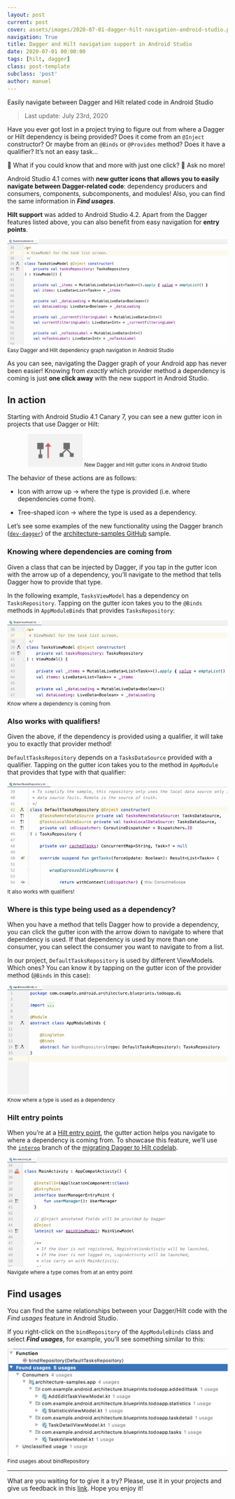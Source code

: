 ```yaml
---
layout: post
current: post
cover: assets/images/2020-07-01-dagger-hilt-navigation-android-studio.png
navigation: True
title: Dagger and Hilt navigation support in Android Studio
date: 2020-07-01 00:00:00
tags: [hilt, dagger]
class: post-template
subclass: 'post'
author: manuel
---
```


Easily navigate between Dagger and Hilt related code in Android Studio

> Last update: July 23rd, 2020

Have you ever got lost in a project trying to figure out from where a Dagger or Hilt dependency is being provided? Does it come from an `@Inject` constructor? Or maybe from an `@Binds` or `@Provides` method? Does it have a qualifier? It’s not an easy task…

🤔 What if you could know that and more with just one click? 🎯 Ask no more!

Android Studio 4.1 comes with **new gutter icons that allows you to easily navigate between Dagger-related code**: dependency producers and consumers, components, subcomponents, and modules! Also, you can find the same information in ***Find usages***.

**Hilt support** was added to Android Studio 4.2. Apart from the Dagger features listed above, you can also benefit from easy navigation for **entry points**.

![img](assets/images/2020-04-23-dagger-hilt-navigation-android-studio_1.gif)
<small>Easy Dagger and Hilt dependency graph navigation in Android Studio</small>

As you can see, navigating the Dagger graph of your Android app has never been easier! Knowing from *exactly* which provider method a dependency is coming is just **one click away** with the new support in Android Studio.

## In action

Starting with Android Studio 4.1 Canary 7, you can see a new gutter icon in projects that use Dagger or Hilt:

<p align="center">
	<img height="75" src="assets/images/2020-04-23-dagger-hilt-navigation-android-studio_2.png">
	<small>New Dagger and Hilt gutter icons in Android Studio</small>
</p>

The behavior of these actions are as follows:

* Icon with arrow up -> where the type is provided (i.e. where dependencies come from).

* Tree-shaped icon -> where the type is used as a dependency.

Let’s see some examples of the new functionality using the Dagger branch ([`dev-dagger`](https://github.com/android/architecture-samples/tree/dev-dagger)) of the [architecture-samples GitHub](https://github.com/android/architecture-samples/tree/dev-dagger) sample.

### Knowing where dependencies are coming from

Given a class that can be injected by Dagger, if you tap in the gutter icon with the arrow up of a dependency, you’ll navigate to the method that tells Dagger how to provide that type.

In the following example, `TasksViewModel` has a dependency on `TasksRepository`. Tapping on the gutter icon takes you to the `@Binds` methods in `AppModuleBinds` that provides `TasksRepository`:

![img](assets/images/2020-04-23-dagger-hilt-navigation-android-studio_3.gif)
<small>Know where a dependency is coming from</small>

### Also works with qualifiers!

Given the above, if the dependency is provided using a qualifier, it will take you to exactly that provider method!

`DefaultTasksRepository` depends on a `TasksDataSource` provided with a qualifier. Tapping on the gutter icon takes you to the method in `AppModule` that provides that type with that qualifier:

![img](assets/images/2020-04-23-dagger-hilt-navigation-android-studio_4.gif)
<small>It also works with qualifiers!</small>

### Where is this type being used as a dependency?

When you have a method that tells Dagger how to provide a dependency, you can click the gutter icon with the arrow down to navigate to where that dependency is used. If that dependency is used by more than one consumer, you can select the consumer you want to navigate to from a list.

In our project, `DefaultTasksRepository` is used by different ViewModels. Which ones? You can know it by tapping on the gutter icon of the provider method (`@Binds` in this case):

![img](assets/images/2020-04-23-dagger-hilt-navigation-android-studio_5.gif)
<small>Know where a type is used as a dependency</small>

### Hilt entry points

When you’re at a [Hilt entry point](https://developer.android.com/training/dependency-injection/hilt-android#not-supported), the gutter action helps you navigate to where a dependency is coming from. To showcase this feature, we’ll use the [`interop`](https://github.com/googlecodelabs/android-dagger-to-hilt/tree/interop) branch of the [migrating Dagger to Hilt codelab](https://codelabs.developers.google.com/codelabs/android-dagger-to-hilt/).

![img](assets/images/2020-04-23-dagger-hilt-navigation-android-studio_6.gif)
<small>Navigate where a type comes from at an entry point</small>

## Find usages

You can find the same relationships between your Dagger/Hilt code with the *Find usages* feature in Android Studio.

If you right-click on the `bindRepository` of the `AppModuleBinds` class and select ***Find usages***, for example, you’ll see something similar to this:

![img](assets/images/2020-04-23-dagger-hilt-navigation-android-studio_7.png)
<small>Find usages about bindRepository</small>

---

What are you waiting for to give it a try? Please, use it in your projects and give us feedback in this [link](https://issuetracker.google.com/issues/new?component=192708&template=840533&title=%5BPlease+title+your+report%5D+%23dagger-support). Hope you enjoy it!
